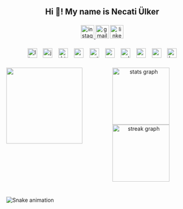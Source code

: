 <h2 align="center">Hi 👋! My name is Necati Ülker</h2>

###

<div align="center">
  <a href="https://www.instagram.com/necatiulkr/" target="_blank">
    <img src="https://img.shields.io/static/v1?message=Instagram&logo=instagram&label=&color=216e39&logoColor=white&labelColor=&style=for-the-badge" height="35" alt="instagram logo"  />
  </a>
  <img src="https://img.shields.io/static/v1?message=Gmail&logo=gmail&label=&color=216e39&logoColor=white&labelColor=&style=for-the-badge" height="35" alt="gmail logo"  />
  <a href="https://www.linkedin.com/in/necati%C3%BClker/" target="_blank">
    <img src="https://img.shields.io/static/v1?message=LinkedIn&logo=linkedin&label=&color=216e39&logoColor=white&labelColor=&style=for-the-badge" height="35" alt="linkedin logo"  />
  </a>
</div>

###

<div align="center">
  <img src="https://img.shields.io/badge/Linux-FCC624?logo=linux&logoColor=black&style=for-the-badge" height="25" alt="linux logo"  />
  <img width="8" />
  <img src="https://img.shields.io/badge/JavaScript-F7DF1E?logo=javascript&logoColor=black&style=for-the-badge" height="25" alt="javascript logo"  />
  <img width="8" />
  <img src="https://img.shields.io/badge/HTML5-E34F26?logo=html5&logoColor=white&style=for-the-badge" height="25" alt="html5 logo"  />
  <img width="8" />
  <img src="https://img.shields.io/badge/CSS3-1572B6?logo=css3&logoColor=white&style=for-the-badge" height="25" alt="css3 logo"  />
  <img width="8" />
  <img src="https://img.shields.io/badge/Python-3776AB?logo=python&logoColor=white&style=for-the-badge" height="25" alt="python logo"  />
  <img width="8" />
  <img src="https://img.shields.io/badge/C Sharp-239120?logo=csharp&logoColor=white&style=for-the-badge" height="25" alt="csharp logo"  />
  <img width="8" />
  <img src="https://img.shields.io/badge/C++-00599C?logo=cplusplus&logoColor=white&style=for-the-badge" height="25" alt="cplusplus logo"  />
  <img width="8" />
  <img src="https://img.shields.io/badge/Microsoft Azure-0078D4?logo=microsoftazure&logoColor=white&style=for-the-badge" height="25" alt="azure logo"  />
  <img width="8" />
  <img src="https://img.shields.io/badge/Next.js-000000?logo=nextdotjs&logoColor=white&style=for-the-badge" height="25" alt="nextjs logo"  />
  <img width="8" />
  <img src="https://img.shields.io/badge/Bootstrap-7952B3?logo=bootstrap&logoColor=white&style=for-the-badge" height="25" alt="bootstrap logo"  />
</div>

###

<img align="left" height="200" src="https://media.tenor.com/S61VCO73mOAAAAAj/linux-tux.gif"  />

###

<div align="center">
  <img src="https://github-readme-stats.vercel.app/api?username=NecatiUlker&hide_title=true&hide_rank=false&show_icons=true&include_all_commits=true&count_private=true&disable_animations=false&theme=merko&locale=en&hide_border=false" height="150" alt="stats graph"  />
  <img src="https://streak-stats.demolab.com?user=NecatiUlker&locale=en&mode=weekly&theme=merko&hide_border=false&border_radius=5&date_format=n/j%5B/Y%5D" height="150" alt="streak graph"  />
</div>

###

<br clear="both">

<img src="https://raw.githubusercontent.com/NecatiUlker/NecatiUlker/output/snake.svg" alt="Snake animation" />

###
